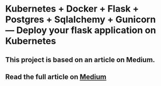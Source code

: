 # Kubernetes + Docker + Flask + Postgres + Sqlalchemy + Gunicorn — Deploy your flask application on Kubernetes

## This project is based on an article on Medium.

## Read the full article on <a href="https://medium.com/@mudasiryounas/kubernetes-docker-flask-postgres-sqlalchemy-gunicorn-deploy-your-flask-application-on-57431c8cbd9f" target="_blank" />Medium</a>
